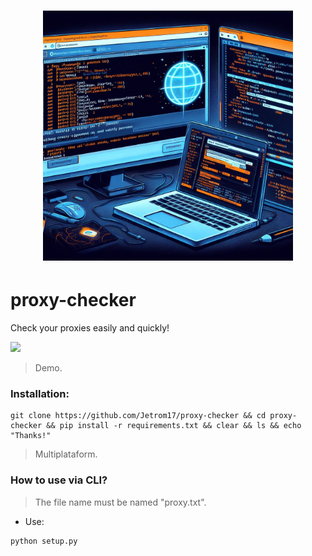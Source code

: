 <h1 align="center">
  <img src="https://raw.githubusercontent.com/Jetrom17/proxy-checker/main/ia_bing.jpeg" width="400px" alt="proxy-banner-ai">
</h1>

# proxy-checker
Check your proxies easily and quickly!

![](https://raw.githubusercontent.com/Jetrom17/proxy-checker/main/demo.gif)

> Demo.

### Installation:

```
git clone https://github.com/Jetrom17/proxy-checker && cd proxy-checker && pip install -r requirements.txt && clear && ls && echo "Thanks!"
```

> Multiplataform.

### How to use via CLI?

> The file name must be named "proxy.txt".

- Use:

```py
python setup.py
```
